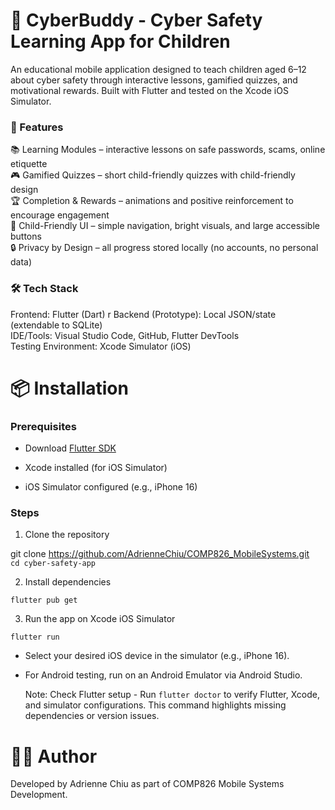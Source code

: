# 📱 CyberBuddy - Cyber Safety Learning App for Children

An educational mobile application designed to teach children aged 6–12 about cyber safety through interactive lessons, gamified quizzes, and motivational rewards. Built with Flutter and tested on the Xcode iOS Simulator.

### 🚀 Features
📚 Learning Modules – interactive lessons on safe passwords, scams, online etiquette  
🎮 Gamified Quizzes – short child-friendly quizzes with child-friendly design    
🏆 Completion & Rewards – animations and positive reinforcement to encourage engagement   
🎨 Child-Friendly UI – simple navigation, bright visuals, and large accessible buttons  
🔒 Privacy by Design – all progress stored locally (no accounts, no personal data)  

### 🛠️ Tech Stack
Frontend: Flutter (Dart)  r
Backend (Prototype): Local JSON/state (extendable to SQLite)   
IDE/Tools: Visual Studio Code, GitHub, Flutter DevTools  
Testing Environment: Xcode Simulator (iOS)

# 📦 Installation
### Prerequisites

- Download [Flutter SDK](https://docs.flutter.dev/get-started/install)  

- Xcode installed (for iOS Simulator)  

- iOS Simulator configured (e.g., iPhone 16)  
  
### Steps

1. Clone the repository

  git clone https://github.com/AdrienneChiu/COMP826_MobileSystems.git  
  ```cd cyber-safety-app```


2. Install dependencies

```flutter pub get```


3. Run the app on Xcode iOS Simulator

```flutter run```


- Select your desired iOS device in the simulator (e.g., iPhone 16).  
- For Android testing, run on an Android Emulator via Android Studio.

  Note: Check Flutter setup - Run ```flutter doctor``` to verify Flutter, Xcode, and simulator configurations. This command highlights missing dependencies or version issues.


# 👩‍💻 Author

Developed by Adrienne Chiu as part of COMP826 Mobile Systems Development.

